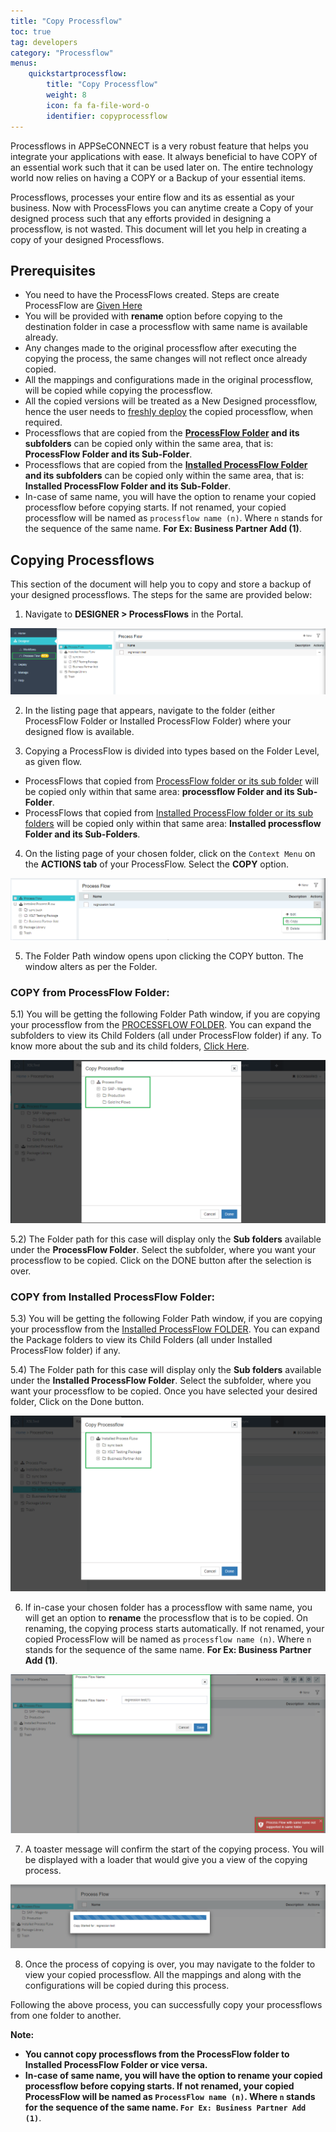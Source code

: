 ```yaml
---
title: "Copy Processflow"
toc: true
tag: developers
category: "Processflow"
menus: 
    quickstartprocessflow:
        title: "Copy Processflow"
        weight: 8
        icon: fa fa-file-word-o
        identifier: copyprocessflow
---
```


Processflows in APPSeCONNECT is a very robust feature that helps you integrate your applications with ease. It always beneficial to have COPY of an essential work such that it can be used later on.
The entire technology world now relies on having a COPY or a Backup of your essential items. 

Processflows, processes your entire flow and its as essential as your business. Now with ProcessFlows you can anytime create a Copy of your designed process such that any efforts provided in designing a processflow, is not wasted.
This document will let you help in creating a copy of your designed Processflows.

## Prerequisites

- You need to have the ProcessFlows created. Steps are create ProcessFlow are [Given Here](/processflow/creating-processflow/)
- You will be provided with **rename** option before copying to the destination folder in case a processflow with same name is available already.
- Any changes made to the original processflow after executing the copying the process, the same changes will not reflect once already copied.
- All the mappings and configurations made in the original processflow, will be copied while copying the processflow.
- All the copied versions will be treated as a New Designed processflow, hence the user needs to [freshly deploy](/processflow/deploying-and-executing-processfloww/) the copied processflow, when required.
- Processflows that are copied from the **[ProcessFlow Folder](/processflow/processflow-listing-page/#process-flow-folder) and its subfolders** can be copied only within the same area, that is: **ProcessFlow Folder and its Sub-Folder**.
- Processflows that are copied from the **[Installed ProcessFlow Folder](/processflow/processflow-listing-page/#installed-process-flows-folder) and its subfolders** can be copied only within the same area, that is: **Installed ProcessFlow Folder and its Sub-Folder**.
- In-case of same name, you will have the option to rename your copied processflow before copying starts. If not renamed, your copied processflow will be named as `processflow name (n)`. Where `n` stands for the sequence of the same name. **For Ex: Business Partner Add (1)**.

## Copying Processflows

This section of the document will help you to copy and store a backup of your designed processflows. The steps for the same are provided below:

1) Navigate to **DESIGNER > ProcessFlows** in the Portal.

![copypf1](\staticfiles\processflow\media\copypf1.PNG)

2) In the listing page that appears, navigate to the folder (either ProcessFlow Folder or Installed ProcessFlow Folder) where your designed flow is available.

3) Copying a ProcessFlow is divided into types based on the Folder Level, as given flow.

- ProcessFlows that copied from [ProcessFlow folder or its sub folder](/processflow/processflow-listing-page/#process-flow-folder) will be copied only within that same area: **processflow Folder and its Sub-Folder**.
- ProcessFlows that copied from [Installed ProcessFlow folder or its sub folders](/processflow/processflow-listing-page/#installed-process-flows-folder) will be copied only within that same area: **Installed processflow Folder and its Sub-Folders**.

4) On the listing page of your chosen folder, click on the `Context Menu` on the **ACTIONS tab** of your ProcessFlow. Select the **COPY** option.

![copypf2](\staticfiles\processflow\media\copypf2.PNG)

5) The Folder Path window opens upon clicking the COPY button. The window alters as per the Folder.

### COPY from ProcessFlow Folder:

5.1) You will be getting the following Folder Path window, if you are copying your processflow from the [PROCESSFLOW FOLDER](/processflow/processflow-listing-page/#process-flow-folder). You can expand the subfolders to view its Child Folders (all under ProcessFlow folder) if any. To know more about the sub and its child folders, [Click Here](/processflow/processflow-listing-page/#steps-to-create-child-folders-in-the-listing-page).

![copypf3](\staticfiles\processflow\media\copypf3.png)

5.2) The Folder path for this case will display only the **Sub folders** available under the **ProcessFlow Folder**. Select the subfolder, where you want your processflow to be copied. Click on the DONE button after the selection is over.


### COPY from Installed ProcessFlow Folder:

5.3) You will be getting the following Folder Path window, if you are copying your processflow from the [Installed ProcessFlow FOLDER](/processflow/processflow-listing-page/#process-flow-folder). You can expand the Package folders to view its Child Folders (all under Installed ProcessFlow folder) if any.

5.4) The Folder path for this case will display only the **Sub folders** available under the **Installed ProcessFlow Folder**. Select the subfolder, where you want your processflow to be copied. Once you have selected your desired folder, Click on the Done button.

![copypf8](\staticfiles\processflow\media\copypf8.png)

6) If in-case your chosen folder has a processflow with same name, you will get an option to **rename** the processflow that is to be copied. On renaming, the copying process starts automatically.
If not renamed, your copied ProcessFlow will be named as `processflow name (n)`. Where `n` stands for the sequence of the same name. **For Ex: Business Partner Add (1)**.

![copypf7](\staticfiles\processflow\media\copypf7.PNG)

7) A toaster message will confirm the start of the copying process. You will be displayed with a loader that would give you a view of the copying process.

![copypf6](\staticfiles\processflow\media\copypf6.PNG)

8) Once the process of copying is over, you may navigate to the folder to view your copied processflow. All the mappings and along with the configurations will be copied during this process.

Following the above process, you can successfully copy your processflows from one folder to another.

**Note:**

- **You cannot copy processflows from the ProcessFlow folder to Installed ProcessFlow Folder or vice versa.**
- **In-case of same name, you will have the option to rename your copied processflow before copying starts. If not renamed, your copied ProcessFlow will be named as `ProcessFlow name (n)`. Where `n` stands for the sequence of the same name. `For Ex: Business Partner Add (1)`**.


